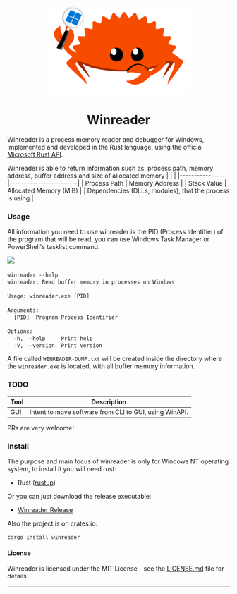 <p align="center">
    <img width="330" height="200" src="./assets/winreader.png" alt="Gopher"">
</p>
<h1 align="center"> Winreader </h1>

Winreader is a process memory reader and debugger for Windows, implemented and developed in the Rust language, using the official [Microsoft Rust API](https://crates.io/crates/winapi).

Winreader is able to return information such as: process path, memory address, buffer address and size of allocated memory
|            |             |
|----------------|------------------------|
| Process Path   | Memory Address         |
| Stack Value    | Allocated Memory (MiB) |
| Dependencies (DLLs, modules), that the process is using |

### Usage

All information you need to use winreader is the PID (Process Identifier) ​​of the program that will be read, you can use Windows Task Manager or PowerShell's tasklist command.

![](assets/tasklist.gif)

```
winreader --help
winreader: Read buffer memory in processes on Windows

Usage: winreader.exe [PID]

Arguments:
  [PID]  Program Process Identifier

Options:
  -h, --help     Print help
  -V, --version  Print version
```

A file called `WINREADER-DUMP.txt` will be created inside the directory where the `winreader.exe` is located, with all buffer memory information.

### TODO

| Tool      | Description|
|-----------|------------|
| GUI       | Intent to move software from CLI to GUI, using WinAPI.       |

PRs are very welcome! 

### Install

The purpose and main focus of winreader is only for Windows NT operating system, to install it you will need rust:
- Rust ([rustup](https://rustup.rs))

Or you can just download the release executable:
- [Winreader Release](https://github.com/Sigmw/winreader/releases)

Also the project is on crates.io:
```
cargo install winreader
```

#### License

Winreader is licensed under the MIT License - see the [LICENSE.md](LICENSE.md) file for details

-----
